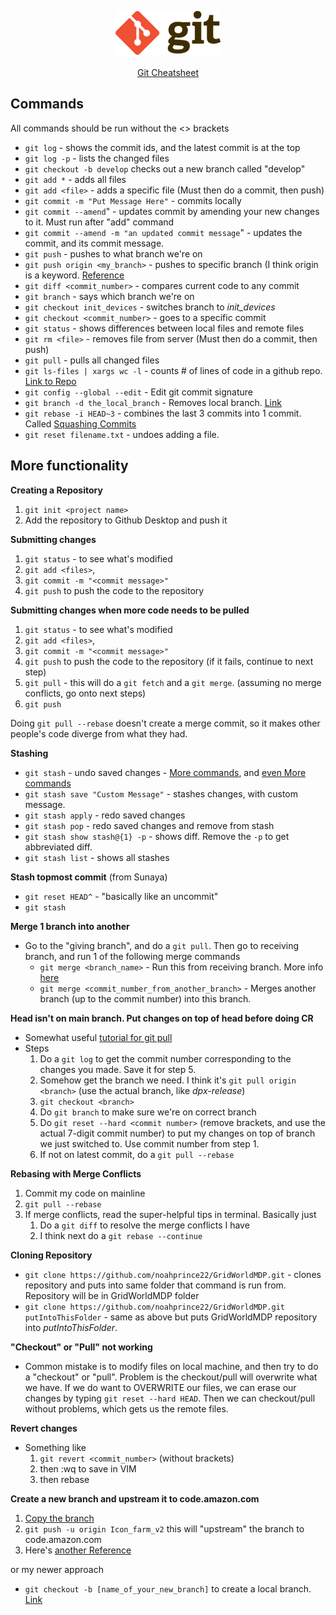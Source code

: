 <p align="center">
    <a href="http://files.zeroturnaround.com/pdf/zt_git_cheat_sheet.pdf">
    <img src="images/git_logo.png">
    <br><br>Git Cheatsheet
    </a>
</p>



## Commands

All commands should be run without the <> brackets

- `git log` - shows the commit ids, and the latest commit is at the top
- `git log -p` - lists the changed files
- `git checkout -b develop` checks out a new branch called "develop"
- `git add *` - adds all files
- `git add <file>` - adds a specific file (Must then do a commit, then push)
- `git commit -m "Put Message Here"` - commits locally
- `git commit --amend`" - updates commit by amending your new changes to it. Must run after "add" command
- `git commit --amend -m "an updated commit message`" - updates the commit, and its commit message.
- `git push` - pushes to what branch we're on
- `git push origin <my_branch>` - pushes to specific branch (I think origin is a keyword.
 [Reference](https://www.digitalocean.com/community/tutorials/how-to-use-git-branches)
- `git diff <commit_number>` - compares current code to any commit
- `git branch` - says which branch we're on
- `git checkout init_devices` - switches branch to *init_devices*
- `git checkout <commit_number>` - goes to a specific commit
- `git status` - shows differences between local files and remote files
- `git rm <file>` - removes file from server (Must then do a commit, then push)
- `git pull` - pulls all changed files
- `git ls-files | xargs wc -l` - counts # of lines of code in a github repo. [Link to Repo](https://gist.github.com/mandiwise/dc53cb9da00856d7cdbb)
- `git config --global --edit` - Edit git commit signature
- `git branch -d the_local_branch` - Removes local branch. [Link](https://makandracards.com/makandra/621-git-delete-a-branch-local-or-remote)
- `git rebase -i HEAD~3` - combines the last 3 commits into 1 commit. Called [Squashing Commits](http://gitready.com/advanced/2009/02/10/squashing-commits-with-rebase.html)
- `git reset filename.txt` - undoes adding a file.

## More functionality

__Creating a Repository__
1. `git init <project name>`
1. Add the repository to Github Desktop and push it

__Submitting changes__
1. `git status` - to see what's modified
1. `git add <files>`,
1. `git commit -m "<commit message>"`
1. `git push` to push the code to the repository

__Submitting changes when more code needs to be pulled__
1. `git status` - to see what's modified
1. `git add <files>`,
1. `git commit -m "<commit message>"`
1. `git push` to push the code to the repository (if it fails, continue to next step)
1. `git pull` - this will do a `git fetch` and a `git merge`. (assuming no merge conflicts, go onto next steps)
1. `git push`

Doing `git pull --rebase` doesn't create a merge commit, so it makes other people's code diverge from what they had.

__Stashing__

- `git stash` - undo saved changes - [More commands](https://www.atlassian.com/git/tutorials/saving-changes/git-stash), and [even More commands](https://medium.freecodecamp.org/useful-tricks-you-might-not-know-about-git-stash-e8a9490f0a1a)
- `git stash save "Custom Message"` - stashes changes, with custom message.
- `git stash apply` - redo saved changes
- `git stash pop` - redo saved changes and remove from stash
- `git stash show stash@{1} -p` - shows diff. Remove the `-p` to get abbreviated diff.
- `git stash list` - shows all stashes

__Stash topmost commit__ (from Sunaya)
- `git reset HEAD^` - "basically like an uncommit"
- `git stash`

__Merge 1 branch into another__
- Go to the "giving branch", and do a `git pull`. Then go to receiving branch, and run 1 of the following merge commands
  - `git merge <branch_name>` - Run this from receiving branch. More info [here](https://www.atlassian.com/git/tutorials/using-branches/git-merge)
  - `git merge <commit_number_from_another_branch>` - Merges another branch (up to the commit number) into this branch.

__Head isn't on main branch. Put changes on top of head before doing CR__

- Somewhat useful [tutorial for git pull](https://www.atlassian.com/git/tutorials/syncing#git-remote)
- Steps
    1. Do a `git log` to get the commit number corresponding to the changes you made. Save it for step 5.
    1. Somehow get the branch we need. I think it's `git pull origin <branch>` (use the actual branch, like _dpx-release_)
    1. `git checkout <branch>`
    1. Do `git branch` to make sure we're on correct branch
    1. Do `git reset --hard <commit number>` (remove brackets, and use the actual 7-digit commit number) to put my changes on top of branch we just switched to. Use commit number from step 1.
    1. If not on latest commit, do a `git pull --rebase`

__Rebasing with Merge Conflicts__
1. Commit my code on mainline
1. `git pull --rebase`
1. If merge conflicts, read the super-helpful tips in terminal. Basically just
    1. Do a `git diff` to resolve the merge conflicts I have
    1. I think next do a `git rebase --continue`

__Cloning Repository__
- `git clone https://github.com/noahprince22/GridWorldMDP.git` - clones repository and puts into same folder that command is run from. Repository will be in GridWorldMDP folder
- `git clone https://github.com/noahprince22/GridWorldMDP.git putIntoThisFolder` - same as above but puts GridWorldMDP repository into _putIntoThisFolder_.

__"Checkout" or "Pull" not working__
- Common mistake is to modify files on local machine, and then try to do a "checkout" or "pull". Problem is the checkout/pull will overwrite what we have. If we do want to OVERWRITE our files, we can erase our changes by typing `git reset --hard HEAD`. Then we can checkout/pull without problems, which gets us the remote files.

__Revert changes__
- Something like
    1. `git revert <commit_number>` (without brackets)
    1. then :wq to save in VIM
    1. then rebase

__Create a new branch and upstream it to code.amazon.com__

1. [Copy the branch](https://stackoverflow.com/a/14998980)
1. `git push -u origin Icon_farm_v2` this will "upstream" the branch to code.amazon.com
1. Here's [another Reference](https://stackoverflow.com/questions/1911109/how-to-clone-a-specific-git-branch)

or my newer approach

- `git checkout -b [name_of_your_new_branch]` to create a local branch. [Link](https://github.com/Kunena/Kunena-Forum/wiki/Create-a-new-branch-with-git-and-manage-branches)
